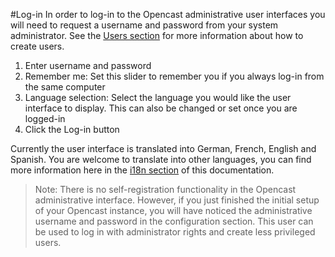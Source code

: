 #Log-in In order to log-in to the Opencast administrative user interfaces you will need to request a username and
password from your system administrator. See the [Users section](users.md) for more information about how to create
users.

1. Enter username and password
1. Remember me: Set this slider to remember you if you always log-in from the same computer
1. Language selection: Select the language you would like the user interface to display. This can also be changed or set
   once you are logged-in
1. Click the Log-in button

Currently the user interface is translated into German, French, English and Spanish. You are welcome to translate into
other languages, you can find more information here in the [i18n section](i18n.md) of this documentation.

> Note:  There is no self-registration functionality in the Opencast administrative interface. However, if you just
> finished the initial setup of your Opencast instance, you will have noticed the administrative username and password
> in the configuration section. This user can be used to log in with administrator rights and create less privileged
> users.  
